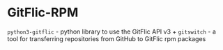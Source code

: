 # GitFlic-RPM
`python3-gitflic` - python library to use the GitFlic API v3 + `gitswitch` - a tool for transferring repositories from GitHub to GitFlic rpm packages
